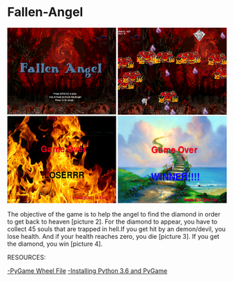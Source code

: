 # Fallen-Angel
<img src= "https://github.com/CWu7657/Fallen-Angel/blob/master/Game%20Plan/2.PNG" width = "250" height = "200">
<img src= "https://github.com/CWu7657/Fallen-Angel/blob/master/Game%20Plan/3.PNG" width = "250" height = "200">
<img src= "https://github.com/CWu7657/Fallen-Angel/blob/master/Game%20Plan/1.PNG" width = "250" height = "200">
<img src= "https://github.com/CWu7657/Fallen-Angel/blob/master/Game%20Plan/4.PNG" width = "250" height = "200">
<p> The objective of the game is to help the angel to find the diamond in order to get back to heaven [picture 2]. For the diamond to appear, you have to collect 45 souls that are trapped in hell.If you get hit by an demon/devil, you lose health. And if your health reaches zero, you die [picture 3]. If you get the diamond, you win [picture 4]. </p>
<p> RESOURCES:</p>
<a href= "http://www.lfd.uci.edu/~gohlke/pythonlibs/#pygame"> -PyGame Wheel File</a>
<a href= "https://youtu.be/_GikMdhAhv0"> -Installing Python 3.6 and PyGame</a>
